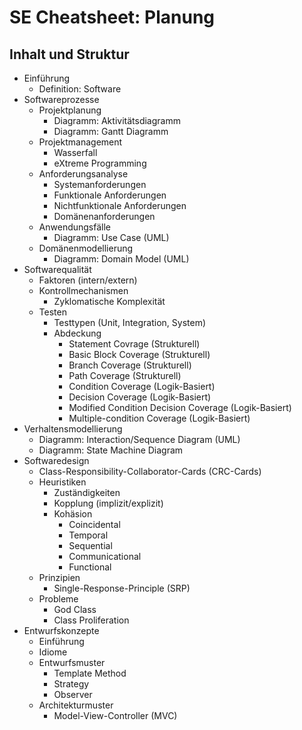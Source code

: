 # SE Cheatsheet: Planung

## Inhalt und Struktur

* Einführung
    - Definition: Software
* Softwareprozesse
    - Projektplanung
        + Diagramm: Aktivitätsdiagramm
        + Diagramm: Gantt Diagramm
    - Projektmanagement
        + Wasserfall
        + eXtreme Programming
    - Anforderungsanalyse
        + Systemanforderungen
        + Funktionale Anforderungen
        + Nichtfunktionale Anforderungen
        + Domänenanforderungen
    - Anwendungsfälle
        + Diagramm: Use Case (UML)
    - Domänenmodellierung
        + Diagramm: Domain Model (UML)
* Softwarequalität
    - Faktoren (intern/extern)
    - Kontrollmechanismen
        + Zyklomatische Komplexität
    - Testen
        + Testtypen (Unit, Integration, System)
        + Abdeckung
            * Statement Covrage (Strukturell)
            * Basic Block Coverage (Strukturell)
            * Branch Coverage (Strukturell)
            * Path Coverage (Strukturell)
            * Condition Coverage (Logik-Basiert)
            * Decision Coverage (Logik-Basiert)
            * Modified Condition Decision Coverage (Logik-Basiert)
            * Multiple-condition Coverage (Logik-Basiert)
* Verhaltensmodellierung
    - Diagramm: Interaction/Sequence Diagram (UML)
    - Diagramm: State Machine Diagram
* Softwaredesign
    - Class-Responsibility-Collaborator-Cards (CRC-Cards)
    - Heuristiken
        + Zuständigkeiten
        + Kopplung (implizit/explizit)
        + Kohäsion
            * Coincidental
            * Temporal
            * Sequential
            * Communicational
            * Functional
    - Prinzipien
        + Single-Response-Principle (SRP)
    - Probleme
        + God Class
        + Class Proliferation
* Entwurfskonzepte
    - Einführung
    - Idiome
    - Entwurfsmuster
        + Template Method
        + Strategy
        + Observer
    - Architekturmuster
        + Model-View-Controller (MVC)
